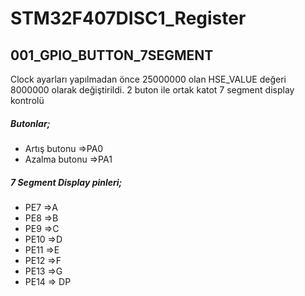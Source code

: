 # STM32F407DISC1_Register

## 001_GPIO_BUTTON_7SEGMENT
Clock ayarları yapılmadan önce 25000000 olan HSE_VALUE değeri 8000000 olarak değiştirildi.
2 buton ile ortak katot 7 segment display kontrolü
##### Butonlar;
- Artış butonu =>PA0
- Azalma butonu =>PA1
##### 7 Segment Display pinleri;
- PE7 =>A
- PE8 =>B
- PE9 =>C
- PE10 =>D
- PE11 =>E
- PE12 =>F
- PE13 =>G
- PE14 => DP
